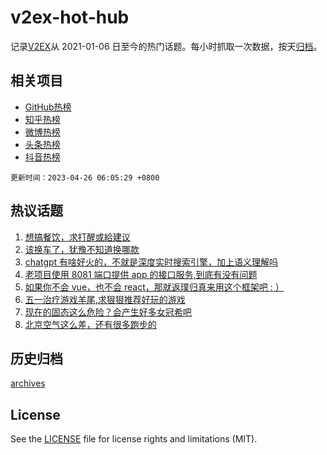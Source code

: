 # v2ex-hot-hub

 记录[V2EX](https://www.v2ex.com/)从 2021-01-06 日至今的热门话题。每小时抓取一次数据，按天[归档](archives)。
 
 ## 相关项目

- [GitHub热榜](https://github.com/snaildev/github-hot-hub)
- [知乎热榜](https://github.com/snaildev/zhihu-hot-hub)
- [微博热榜](https://github.com/snaildev/weibo-hot-hub)
- [头条热榜](https://github.com/snaildev/toutiao-hot-hub)
- [抖音热榜](https://github.com/snaildev/douyin-hot-hub)


 `更新时间：2023-04-26 06:05:29 +0800`

## 热议话题

1. [想搞餐饮，求打醒或給建议](https://www.v2ex.com/t/935237)
1. [该换车了，犹豫不知道换哪款](https://www.v2ex.com/t/935364)
1. [chatgpt 有啥好火的，不就是深度实时搜索引擎，加上语义理解吗](https://www.v2ex.com/t/935377)
1. [老项目使用 8081 端口提供 app 的接口服务,到底有没有问题](https://www.v2ex.com/t/935265)
1. [如果你不会 vue，也不会 react，那就返璞归真来用这个框架吧 : ）](https://www.v2ex.com/t/935283)
1. [五一治疗游戏羊尾,求狠狠推荐好玩的游戏](https://www.v2ex.com/t/935349)
1. [现在的固态这么危险？会产生好多女冠希吧](https://www.v2ex.com/t/935273)
1. [北京空气这么差，还有很多跑步的](https://www.v2ex.com/t/935223)

## 历史归档

[archives](archives)

## License

See the [LICENSE](LICENSE) file for license rights and limitations (MIT).
